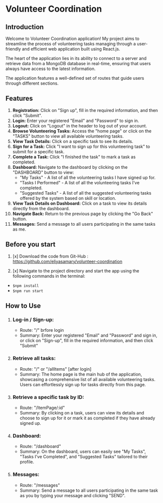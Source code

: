 # Volunteer Coordination

## Introduction

Welcome to Volunteer Coordination application! My project aims to streamline the process of volunteering tasks managing through a user-friendly and efficient web application built using React.js.

The heart of the application lies in its ability to connect to a server and retrieve data from a MongoDB database in real-time, ensuring that users always have access to the latest information.

The application features a well-defined set of routes that guide users through different sections.

## Features

1. **Registration:** Click on "Sign up", fill in the required information, and then click "Submit".
2. **Login:** Enter your registered "Email" and "Password" to sign in.
3. **Logout:** Click on "Logout" in the header to log out of your account.
4. **Browse Volunteering Tasks:** Access the "home page" or click on the "TASKS" button to view all available volunteering tasks.
5. **View Task Details:** Click on a specific task to see its details.
6. **Sign for a Task:** Click "I want to sign up for this volunteering task" to submit for a specific task.
7. **Complete a Task:** Click "I finished the task" to mark a task as completed.
8. **Dashboard:** Navigate to the dashboard by clicking on the "DASHBOARD" button to view:
   - "My Tasks" - A list of all the volunteering tasks I have signed up for.
   - "Tasks I Performed" - A list of all the volunteering tasks I've completed.
   - "Suggested Tasks" - A list of all the suggested volunteering tasks offered by the system based on skill or location.
9. **View Task Details on Dashboard:** Click on a task to view its details directly from the dashboard.
10. **Navigate Back:** Return to the previous page by clicking the "Go Back" button.
11. **Messages:** Send a message to all users participating in the same tasks as me.

## Before you start

1. [x] Download the code from Git-Hub : https://github.com/eliyasamary/volunteer-coordination

2. [x] Navigate to the project directory and start the app using the following commands in the terminal:

- `$npm install`
- `$npm run start`

## How to Use

1. ### **Log-in / Sign-up:**
   - Route: "/" brfore login
   - Summary: Enter your registered "Email" and "Password" and sign in, or click on "Sign-up", fill in the required information, and then click "Submit"
2. ### **Retrieve all tasks:**
   - Route: "/" or "/allItems" [after login]
   - Summary: The home page is the main hub of the application, showcasing a comprehensive list of all available volunteering tasks. Users can effortlessly sign up for tasks directly from this page.
3. ### **Retrieve a specific task by ID:**
   - Route: "/ItemPage/:id"
   - Summary: By clicking on a task, users can view its details and choose to sign up for it or mark it as completed if they have already signed up.
4. ### **Dashboard:**
   - Route: "/dashboard"
   - Summary: On the dashboard, users can easily see "My Tasks", "Tasks I've Completed", and "Suggested Tasks" tailored to their profile.
5. ### **Messages:**
   - Route: "/messages"
   - Summary: Send a message to all users participating in the same task as you by typing your message and clicking "SEND".
